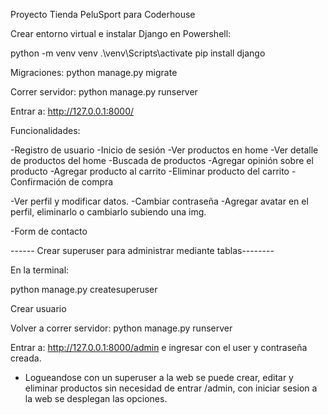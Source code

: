 Proyecto Tienda PeluSport para Coderhouse

Crear entorno virtual e instalar Django en Powershell:

python -m venv venv 
.\venv\Scripts\activate 
pip install django

Migraciones: python manage.py migrate

Correr servidor: python manage.py runserver

Entrar a: http://127.0.0.1:8000/

Funcionalidades:

-Registro de usuario
-Inicio de sesión
-Ver productos en home
-Ver detalle de productos del home
-Buscada de productos
-Agregar opinión sobre el producto
-Agregar producto al carrito
-Eliminar producto del carrito
-Confirmación de compra

-Ver perfil y modificar datos.
-Cambiar contraseña
-Agregar avatar en el perfil, eliminarlo o cambiarlo subiendo una img.

-Form de contacto

------ Crear superuser para administrar mediante tablas--------

En la terminal:

python manage.py createsuperuser

Crear usuario

Volver a correr servidor: python manage.py runserver

Entrar a: http://127.0.0.1:8000/admin e ingresar con el user y contraseña creada.

- Logueandose con un superuser a la web se puede crear, editar y eliminar productos sin necesidad de entrar /admin, con iniciar sesion a la web se desplegan las opciones.

